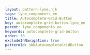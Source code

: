 ```yaml
---
layout: pattern-lyne.njk
tags: lyne_components_en
title: Autocomplete-Grid-Button
key: autocomplete-grid-button-lyne_en
parent: lyne_components_en
keywords: autocomplete-grid-button
order: 30
excludeInNavigation: true
patternId: sbbAutocompleteGridButton
---
```


